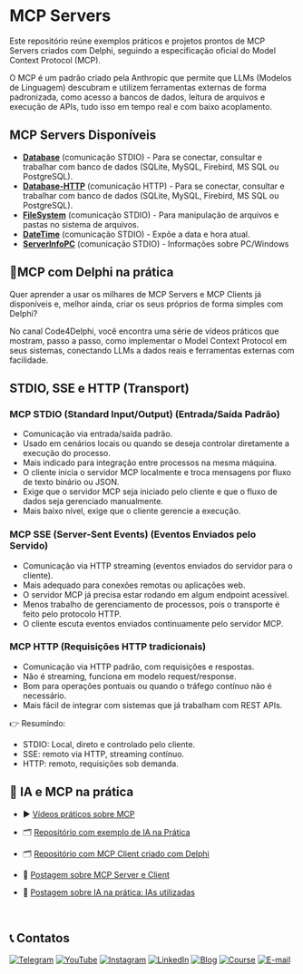 # MCP Servers
Este repositório reúne exemplos práticos e projetos prontos de MCP Servers criados com Delphi, seguindo a especificação oficial do Model Context Protocol (MCP).

O MCP é um padrão criado pela Anthropic que permite que LLMs (Modelos de Linguagem) descubram e utilizem ferramentas externas de forma padronizada, como acesso a bancos de dados, leitura de arquivos e execução de APIs, tudo isso em tempo real e com baixo acoplamento.

## MCP Servers Disponíveis
- **[Database](https://github.com/Code4Delphi/mcp-servers/tree/master/Database)** (comunicação STDIO) - Para se conectar, consultar e trabalhar com banco de dados (SQLite, MySQL, Firebird, MS SQL ou PostgreSQL).
- **[Database-HTTP](https://github.com/Code4Delphi/mcp-servers/tree/master/Database-HTTP)** (comunicação HTTP) - Para se conectar, consultar e trabalhar com banco de dados (SQLite, MySQL, Firebird, MS SQL ou PostgreSQL).
- **[FileSystem](https://github.com/Code4Delphi/mcp-servers/tree/master/Filesystem)** (comunicação STDIO) - Para manipulação de arquivos e pastas no sistema de arquivos.
- **[DateTime](https://github.com/Code4Delphi/mcp-servers/tree/master/MCPDateTime)** (comunicação STDIO) - Expõe a data e hora atual.
- **[ServerInfoPC](https://github.com/Code4Delphi/mcp-servers/tree/master/ServerInfoPC)** (comunicação STDIO) - Informações sobre PC/Windows 
  
## 🚀MCP com Delphi na prática
Quer aprender a usar os milhares de MCP Servers e MCP Clients já disponíveis e, melhor ainda, criar os seus próprios de forma simples com Delphi?

No canal Code4Delphi, você encontra uma série de vídeos práticos que mostram, passo a passo, como implementar o Model Context Protocol em seus sistemas, conectando LLMs a dados reais e ferramentas externas com facilidade.

## STDIO, SSE e HTTP (Transport)
### MCP STDIO (Standard Input/Output) (Entrada/Saída Padrão)
- Comunicação via entrada/saída padrão.
- Usado em cenários locais ou quando se deseja controlar diretamente a execução do processo.
- Mais indicado para integração entre processos na mesma máquina.
- O cliente inicia o servidor MCP localmente e troca mensagens por fluxo de texto binário ou JSON.
- Exige que o servidor MCP seja iniciado pelo cliente e que o fluxo de dados seja gerenciado manualmente.
- Mais baixo nível, exige que o cliente gerencie a execução.

### MCP SSE (Server-Sent Events) (Eventos Enviados pelo Servido)
- Comunicação via HTTP streaming (eventos enviados do servidor para o cliente).
- Mais adequado para conexões remotas ou aplicações web.
- O servidor MCP já precisa estar rodando em algum endpoint acessível.
- Menos trabalho de gerenciamento de processos, pois o transporte é feito pelo protocolo HTTP.
- O cliente escuta eventos enviados continuamente pelo servidor MCP.

### MCP HTTP (Requisições HTTP tradicionais)
- Comunicação via HTTP padrão, com requisições e respostas.
- Não é streaming, funciona em modelo request/response.
- Bom para operações pontuais ou quando o tráfego contínuo não é necessário.
- Mais fácil de integrar com sistemas que já trabalham com REST APIs.

👉 Resumindo:
- STDIO: Local, direto e controlado pelo cliente.
- SSE: remoto via HTTP, streaming contínuo.
- HTTP: remoto, requisições sob demanda.


## 🔗 IA e MCP na prática
- ▶️ [Vídeos práticos sobre MCP](https://www.youtube.com/watch?v=G7H9_hGQ3Q8&list=PLLHSz4dOnnN237tIxJI10E5cy1dgXJxgP)

- 🗂️ [Repositório com exemplo de IA na Prática](https://github.com/Code4Delphi/ia-na-pratica)

- 🗂️ [Repositório com MCP Client criado com Delphi](https://github.com/Code4Delphi/mcp-client)

- 🌟 [Postagem sobre MCP Server e Client](https://code4delphi.com.br/blog/mcp/)

- 🌟 [Postagem sobre IA na prática: IAs utilizadas](https://code4delphi.com.br/blog/ia-na-pratica-ias-utilizadas/)

<br/>

## 📞 Contatos
[![Telegram](https://img.shields.io/badge/Telegram-Join-blue?logo=telegram)](https://t.me/Code4Delphi)
[![YouTube](https://img.shields.io/badge/YouTube-Join-red?logo=youtube&logoColor=red)](https://www.youtube.com/@code4delphi)
[![Instagram](https://img.shields.io/badge/Intagram-Follow-red?logo=instagram&logoColor=pink)](https://www.instagram.com/code4delphi/)
[![LinkedIn](https://img.shields.io/badge/LinkedIn-Connect-blue)](https://www.linkedin.com/in/cesar-cardoso-dev)
[![Blog](https://img.shields.io/badge/Blog-Code4Delphi-F00?logo=delphi)](https://code4delphi.com.br/blog/)
[![Course](https://img.shields.io/badge/Course-Delphi-F00?logo=delphi)](https://go.hotmart.com/U81331747Y?dp=1)
[![E-mail](https://img.shields.io/badge/E--mail-Send-yellowgreen?logo=maildotru&logoColor=yellowgreen)](mailto:contato@code4delphi.com.br)

